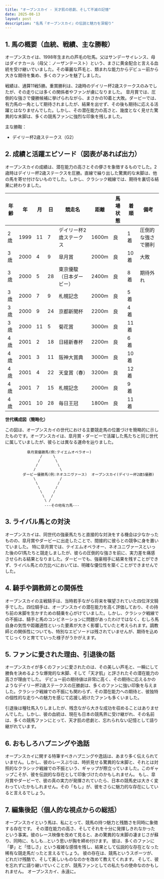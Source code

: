 ```yaml
---
title: "オープンスカイ - 天才肌の悲劇、そして不滅の記憶"
date: 2025-08-13
layout: post
description: "名馬『オープンスカイ』の伝説と魅力を深堀り"
---
```


## 1. 馬の概要（血統、戦績、主な勝鞍）


オープンスカイは、1998年生まれの芦毛の牡馬。父はサンデーサイレンス、母はダイナカール（母父：ノーザンテースト）という、まさに黄金配合と言える血統を受け継いでいました。その華麗な芦毛と、類まれな能力からデビュー前から大きな期待を集め、多くのファンを魅了しました。

戦績は、通算11戦5勝。重賞勝利は、2歳時のデイリー杯2歳ステークスのみでしたが、その走りには多くの関係者やファンが虜になりました。  皐月賞では、圧倒的な強さで優勝候補に挙げられながら、まさかの10着と大敗。ダービーでは、有力馬の一角として期待されましたが、結果を出せず、その後も期待に応える活躍とはなりませんでした。しかし、その潜在能力の高さと、幾度となく見せた驚異的な末脚は、多くの競馬ファンに強烈な印象を残しました。

主な勝鞍：
* デイリー杯2歳ステークス（G2）


## 2. 成績と活躍エピソード（図表があれば出力）


オープンスカイの成績は、潜在能力の高さとその儚さを象徴するものでした。2歳時はデイリー杯2歳ステークスを圧勝。直線で繰り出した驚異的な末脚は、他の馬を寄せ付けないものでした。しかし、クラシック戦線では、期待を裏切る結果に終わりました。

| 年齢 | 年 | 月 | 日 | 競走名 | 距離 | 馬場状態 | 着順 | 備考 |
|---|---|---|---|---|---|---|---|---|
| 2歳 | 1999 | 11 | 7 | デイリー杯2歳ステークス | 1600m | 良 | 1着 | 圧倒的な強さで勝利 |
| 3歳 | 2000 | 4 | 9 | 皐月賞 | 2000m | 良 | 10着 | 大敗 |
| 3歳 | 2000 | 5 | 28 | 東京優駿（日本ダービー） | 2400m | 良 | 8着 | 期待外れ |
| 3歳 | 2000 | 7 | 9 | 札幌記念 | 2000m | 良 | 5着 |  |
| 3歳 | 2000 | 9 | 24 | 京都新聞杯 | 2200m | 良 | 4着 |  |
| 3歳 | 2000 | 11 | 5 | 菊花賞 | 3000m | 良 | 11着 |  |
| 4歳 | 2001 | 2 | 18 | 日経新春杯 | 2200m | 良 | 6着 |  |
| 4歳 | 2001 | 3 | 11 | 阪神大賞典 | 3000m | 良 | 10着 |  |
| 4歳 | 2001 | 4 | 22 | 天皇賞（春） | 3200m | 良 | 12着 |  |
| 4歳 | 2001 | 7 | 15 | 札幌記念 | 2000m | 良 | 9着 |  |
| 4歳 | 2001 | 10 | 28 | 毎日王冠 | 1800m | 良 | 11着 |  |


**世代構成図（簡略化）**

この図は、オープンスカイの世代における主要競走馬の位置づけを簡略的に示したものです。オープンスカイは、皐月賞・ダービーで活躍した馬たちと同じ世代に属していましたが、彼らとは異なる運命を辿りました。


```
          皐月賞優勝馬(例:テイエムオペラオー)
                /     \
               /       \
              /         \
             /           \
        ダービー優勝馬(例:ネオユニヴァース)  オープンスカイ(デイリー杯2歳S優勝)
             \           /
              \         /
               \       /
                \     /
                 \   /
                  \ /
                  ---その他有力馬---
```


## 3. ライバル馬との対決


オープンスカイは、同世代の強豪馬たちと直接的な対決をする機会は少なかったものの、皐月賞やダービーに出走したことで、間接的に彼らとの競争に身を置いていました。  特に皐月賞では、テイエムオペラオー、ネオユニヴァースといった後のG1馬たちと競走しましたが、彼らの圧倒的な強さを前に、実力差を痛感させられる結果となりました。ダービーでも、強豪相手に結果を残すことができず、ライバル馬との力比べにおいては、明確な優位性を築くことができませんでした。


## 4. 騎手や調教師との関係性


オープンスカイの主戦騎手は、当時若手ながら将来を嘱望されていた四位洋文騎手でした。四位騎手は、オープンスカイの潜在能力を高く評価しており、その持ち前の末脚を生かすための騎乗を心がけていました。しかし、クラシック戦線での不振は、騎手と馬のコンビネーションに問題があったわけではなく、むしろ馬自身の気性や距離適性といった要素が大きく影響していたと考えられます。調教師との関係性についても、特別なエピソードは残されていませんが、期待を込めてじっくりと育てていった様子がうかがえます。


## 5. ファンに愛された理由、引退後の話


オープンスカイが多くのファンに愛されたのは、その美しい芦毛と、一瞬にして勝負を決めるような爆発的な末脚、そして「天才肌」と評されたその潜在能力の高さが理由でした。  デビュー前の期待値は非常に高く、その期待に応えるかのようなデイリー杯2歳ステークスの圧勝劇は、多くのファンに強い印象を与えました。クラシック戦線での不振にも関わらず、その潜在能力への期待と、彼独特の個性的な走りへの魅力を感じて応援し続けたファンも多くいました。

引退後は種牡馬入りしましたが、残念ながら大きな成功を収めることはありませんでした。しかし、彼の血統は、現在も日本の競馬界に受け継がれ、その名前は、多くの競馬ファンにとって、天才肌の悲劇と、忘れられない記憶として語り継がれています。


## 6. おもしろハプニングや逸話


オープンスカイに関する特筆すべきハプニングや逸話は、あまり多く伝えられていません。しかし、彼のレースぶりは、時折見せる驚異的な末脚と、それとは対照的なクラシック戦線での不振という、ギャップが際立っていました。このギャップこそが、彼を伝説的な存在として印象づけたのかもしれません。  もし、皐月賞やダービーで、彼の真の実力が発揮されていたら、日本の競馬史は大きく変わっていたかもしれません。その「もし」が、彼をさらに魅力的な存在にしていると言えるでしょう。


## 7. 編集後記（個人的な視点からの総括）


オープンスカイという馬は、私にとって、競馬の持つ魅力と残酷さを同時に象徴する存在です。  その潜在能力の高さ、そしてそれを十分に発揮しきれなかったという事実。彼のレース映像を改めて見ると、あの驚異的な末脚の凄まじさが蘇り、同時に、もしも…という思いが胸を締め付けます。  彼は、多くのファンに「夢」と「惜しさ」という複雑な感情を残し、結果として伝説的な存在となった稀有な競走馬だったと言えるでしょう。  彼の存在は、競馬というスポーツが、どれだけ残酷で、そして美しいものなのかを改めて教えてくれます。  そして、彼を忘れずに語り継いでいくことが、競馬ファンとしての私たちの使命なのかもしれません。  オープンスカイ、永遠に。
